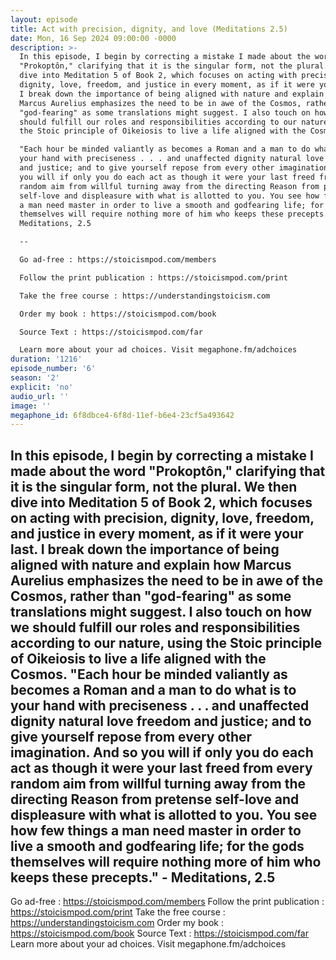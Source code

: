 ```yaml
---
layout: episode
title: Act with precision, dignity, and love (Meditations 2.5)
date: Mon, 16 Sep 2024 09:00:00 -0000
description: >-
  In this episode, I begin by correcting a mistake I made about the word
  "Prokoptôn," clarifying that it is the singular form, not the plural. We then
  dive into Meditation 5 of Book 2, which focuses on acting with precision,
  dignity, love, freedom, and justice in every moment, as if it were your last.
  I break down the importance of being aligned with nature and explain how
  Marcus Aurelius emphasizes the need to be in awe of the Cosmos, rather than
  "god-fearing" as some translations might suggest. I also touch on how we
  should fulfill our roles and responsibilities according to our nature, using
  the Stoic principle of Oikeiosis to live a life aligned with the Cosmos.

  "Each hour be minded valiantly as becomes a Roman and a man to do what is to
  your hand with preciseness . . . and unaffected dignity natural love freedom
  and justice; and to give yourself repose from every other imagination. And so
  you will if only you do each act as though it were your last freed from every
  random aim from willful turning away from the directing Reason from pretense
  self-love and displeasure with what is allotted to you. You see how few things
  a man need master in order to live a smooth and godfearing life; for the gods
  themselves will require nothing more of him who keeps these precepts." -
  Meditations, 2.5

  --

  Go ad-free : https://stoicismpod.com/members

  Follow the print publication : https://stoicismpod.com/print

  Take the free course : https://understandingstoicism.com

  Order my book : https://stoicismpod.com/book

  Source Text : https://stoicismpod.com/far

  Learn more about your ad choices. Visit megaphone.fm/adchoices
duration: '1216'
episode_number: '6'
season: '2'
explicit: 'no'
audio_url: ''
image: ''
megaphone_id: 6f8dbce4-6f8d-11ef-b6e4-23cf5a493642
---
```


In this episode, I begin by correcting a mistake I made about the word "Prokoptôn," clarifying that it is the singular form, not the plural. We then dive into Meditation 5 of Book 2, which focuses on acting with precision, dignity, love, freedom, and justice in every moment, as if it were your last. I break down the importance of being aligned with nature and explain how Marcus Aurelius emphasizes the need to be in awe of the Cosmos, rather than "god-fearing" as some translations might suggest. I also touch on how we should fulfill our roles and responsibilities according to our nature, using the Stoic principle of Oikeiosis to live a life aligned with the Cosmos.
"Each hour be minded valiantly as becomes a Roman and a man to do what is to your hand with preciseness . . . and unaffected dignity natural love freedom and justice; and to give yourself repose from every other imagination. And so you will if only you do each act as though it were your last freed from every random aim from willful turning away from the directing Reason from pretense self-love and displeasure with what is allotted to you. You see how few things a man need master in order to live a smooth and godfearing life; for the gods themselves will require nothing more of him who keeps these precepts." - Meditations, 2.5
--
Go ad-free : https://stoicismpod.com/members
Follow the print publication : https://stoicismpod.com/print
Take the free course : https://understandingstoicism.com
Order my book : https://stoicismpod.com/book
Source Text : https://stoicismpod.com/far
Learn more about your ad choices. Visit megaphone.fm/adchoices
